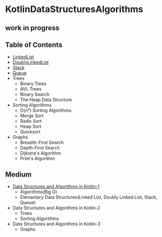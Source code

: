 # KotlinDataStructuresAlgorithms

## 	work in progress

## Table of Contents
- [LinkedList](https://github.com/betulnecanli/KotlinDataStructuresAlgorithms/tree/master/app/src/main/java/com/betulnecanli/kotlindatastructuresalgorithms/LinkedList "LinkedList")
- [DoublyLinkedList](https://github.com/betulnecanli/KotlinDataStructuresAlgorithms/tree/master/app/src/main/java/com/betulnecanli/kotlindatastructuresalgorithms/DoublyLinkedList "DoublyLinkedList")
- [Stack](https://github.com/betulnecanli/KotlinDataStructuresAlgorithms/tree/master/app/src/main/java/com/betulnecanli/kotlindatastructuresalgorithms/Stack "Stack")
- [Queue](https://github.com/betulnecanli/KotlinDataStructuresAlgorithms/tree/master/app/src/main/java/com/betulnecanli/kotlindatastructuresalgorithms/Queue "Queue")
- Trees
  - Binary Trees
  - AVL Trees
  - Binary Search
  - The Heap Data Structure
- Sorting Algorithms
  - O(n²) Sorting Algorithms
  - Merge Sort
  - Radix Sort
  - Heap Sort
  - Quicksort
- Graphs
  - Breadth-First Search
  - Depth-First Search
  - Dijkstra's Algorithm
  - Prim's Algorithm

## Medium 
- [Data Structures and Algorithms in Kotlin-1](https://medium.com/@betulnecanli/data-structures-and-algorithms-in-kotlin-1-6500cdbefe14 "Data Structures and Algorithms in Kotlin-1")
  -  Algorithms(Big O)
  -  Elemantary Data Structures(Linked List, Doubly Linked List, Stack, Queue)
 - Data Structures and Algorithms in Kotlin-2
   - Trees
   - Sorting Algorithms
 - Data Structures and Algorithms in Kotlin-3
   - Graphs
